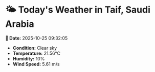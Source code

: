 # 🌤️ Today's Weather in Taif, Saudi Arabia

**📅 Date:** 2025-10-25 09:32:05

- **Condition:** Clear sky
- **Temperature:** 21.56°C
- **Humidity:** 10%
- **Wind Speed:** 5.61 m/s
